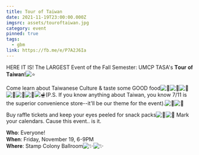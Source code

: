 ```yaml
---
title: Tour of Taiwan
date: 2021-11-19T23:00:00.000Z
imgsrc: assets/touroftaiwan.jpg
category: event
pinned: true
tags:
  - gbm
link: https://fb.me/e/P7A2J6Ia
---
```

HERE IT IS! The LARGEST Event of the Fall Semester: UMCP TASA's 𝐓𝐨𝐮𝐫 𝐨𝐟 𝐓𝐚𝐢𝐰𝐚𝐧!![⭐️](https://www.facebook.com/images/emoji.php/v9/tb4/1/16/2b50.png)

Come learn about Taiwanese Culture & taste some GOOD food![🍥](https://www.facebook.com/images/emoji.php/v9/t4a/1/16/1f365.png)![🥠](https://www.facebook.com/images/emoji.php/v9/t4b/1/16/1f960.png)![🍨](https://www.facebook.com/images/emoji.php/v9/tcd/1/16/1f368.png)![🍦](https://www.facebook.com/images/emoji.php/v9/tcb/1/16/1f366.png)![🥮](https://www.facebook.com/images/emoji.php/v9/t0/1/16/1f96e.png)![🍰](https://www.facebook.com/images/emoji.php/v9/t64/1/16/1f370.png)![🫕](https://www.facebook.com/images/emoji.php/v9/t8a/1/16/1fad5.png)(P.S. If you know anything about Taiwan, you know 7/11 is the superior convenience store--it'll be our theme for the event).![🥳](https://www.facebook.com/images/emoji.php/v9/t6d/1/16/1f973.png)![🥳](https://www.facebook.com/images/emoji.php/v9/t6d/1/16/1f973.png)

Buy raffle tickets and keep your eyes peeled for snack packs![💸](https://www.facebook.com/images/emoji.php/v9/t62/1/16/1f4b8.png)![👀](https://www.facebook.com/images/emoji.php/v9/tc8/1/16/1f440.png) Mark your calendars. Cause this event.. is it.

𝐖𝐡𝐨: Everyone!\
𝐖𝐡𝐞𝐧: Friday, November 19, 6-9PM\
𝐖𝐡𝐞𝐫𝐞: Stamp Colony Ballroom![✨](https://www.facebook.com/images/emoji.php/v9/tf4/1/16/2728.png)![✨](https://www.facebook.com/images/emoji.php/v9/tf4/1/16/2728.png)